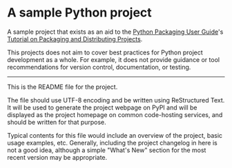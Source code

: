 A sample Python project
=======================

A sample project that exists as an aid to the [Python Packaging User Guide](https://packaging.python.org)'s [Tutorial on Packaging and Distributing Projects](https://packaging.python.org/en/latest/distributing.html).

This projects does not aim to cover best practices for Python project development as a whole. For example, it does not provide guidance or tool recommendations for version control, documentation, or testing.

------------------------------------------------------------------------

This is the README file for the project.

The file should use UTF-8 encoding and be written using ReStructured Text. It will be used to generate the project webpage on PyPI and will be displayed as the project homepage on common code-hosting services, and should be written for that purpose.

Typical contents for this file would include an overview of the project, basic usage examples, etc. Generally, including the project changelog in here is not a good idea, although a simple "What's New" section for the most recent version may be appropriate.
